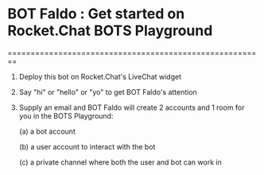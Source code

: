 # BOT Faldo : Get started on Rocket.Chat BOTS Playground
========================================================

1. Deploy this bot on Rocket.Chat's LiveChat widget

2. Say "hi" or "hello" or "yo" to get BOT Faldo's attention

3. Supply an email and BOT Faldo will create 2 accounts and 1 room for you in the BOTS Playground:

      (a) a bot account 
      
      (b) a user account to interact with the bot
      
      (c) a private channel where both the user and bot can work in
